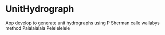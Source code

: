 # UnitHydrograph
App develop to generate unit hydrographs using P Sherman calle wallabys method
Palalalalala
Pelelelelele
